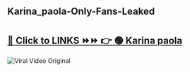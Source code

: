 
 ## Karina_paola-Only-Fans-Leaked

# <h2><a href="https://clipsfans.com/Karina_paola&ref=git">🔗 Click to LINKS ⏩⏩ 👉 🟢 Karina paola </a></h2>

<a href="https://clipsfans.com/Karina_paola&ref=git" rel="nofollow" data-target="animated-image.originalLink"><img src="https://i.ibb.co.com/xMMVF88/686577567.gif" alt="Viral Video Original" style="max-width: 100%; display: inline-block;" data-target="animated-image.originalImage"></a>
